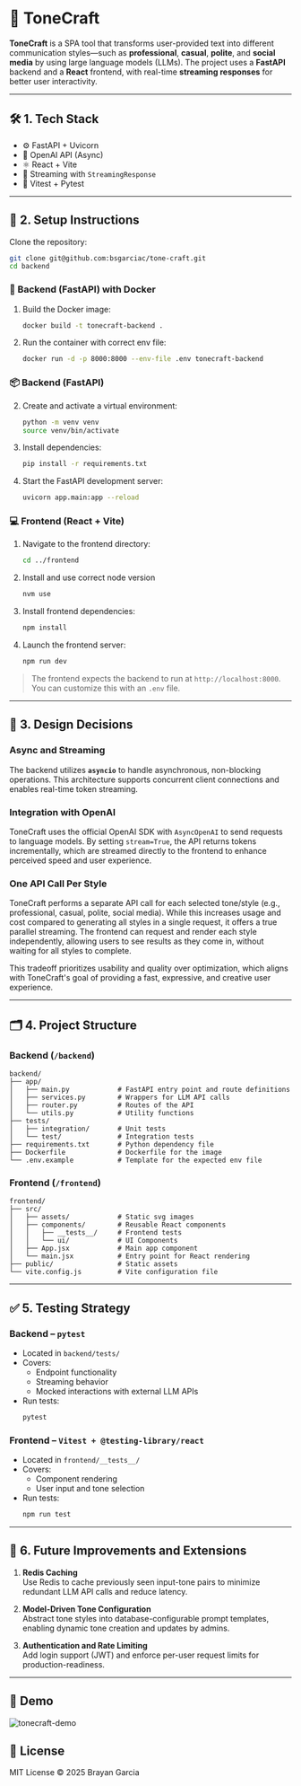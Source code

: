 # 📝 ToneCraft

**ToneCraft** is a SPA tool that transforms user-provided text into different communication styles—such as **professional**, **casual**, **polite**, and **social media** by using  large language models (LLMs). The project uses a **FastAPI** backend and a **React** frontend, with real-time **streaming responses** for better user interactivity.

---
## 🛠️ 1. Tech Stack

- ⚙️ FastAPI + Uvicorn
- 🧠 OpenAI API (Async)
- ⚛️ React + Vite
- 💬 Streaming with `StreamingResponse`
- 🧪 Vitest + Pytest

---

## 🚀 2. Setup Instructions

Clone the repository:
   ```bash
   git clone git@github.com:bsgarciac/tone-craft.git
   cd backend
   ```

### 🐳 Backend (FastAPI) with Docker

1. Build the Docker image:
   ```bash
   docker build -t tonecraft-backend .
   ```

2. Run the container with correct env file:
   ```bash
   docker run -d -p 8000:8000 --env-file .env tonecraft-backend
   ```
 

### 📦 Backend (FastAPI)



2. Create and activate a virtual environment:
   ```bash
   python -m venv venv
   source venv/bin/activate 
   ```

3. Install dependencies:
   ```bash
   pip install -r requirements.txt
   ```

4. Start the FastAPI development server:
   ```bash
   uvicorn app.main:app --reload
   ```

### 💻 Frontend (React + Vite)

1. Navigate to the frontend directory:
   ```bash
   cd ../frontend
   ```

2. Install and use correct node version
   ```bash
   nvm use
   ```
2. Install frontend dependencies:
   ```bash
   npm install
   ```

3. Launch the frontend server:
   ```bash
   npm run dev
   ```

> The frontend expects the backend to run at `http://localhost:8000`. You can customize this with an `.env` file.

---

## 🧠 3. Design Decisions

### Async and Streaming
The backend utilizes **`asyncio`** to handle asynchronous, non-blocking operations. This architecture supports concurrent client connections and enables real-time token streaming.

### Integration with OpenAI
ToneCraft uses the official OpenAI SDK with `AsyncOpenAI` to send requests to language models. By setting `stream=True`, the API returns tokens incrementally, which are streamed directly to the frontend to enhance perceived speed and user experience.

### One API Call Per Style
ToneCraft performs a separate API call for each selected tone/style (e.g., professional, casual, polite, social media). While this increases usage and cost compared to generating all styles in a single request, it offers a true parallel streaming. The frontend can request and render each style independently, allowing users to see results as they come in, without waiting for all styles to complete.

This tradeoff prioritizes usability and quality over optimization, which aligns with ToneCraft's goal of providing a fast, expressive, and creative user experience.

---

## 🗂️ 4. Project Structure

### Backend (`/backend`)
```
backend/
├── app/
│   ├── main.py            # FastAPI entry point and route definitions
│   ├── services.py        # Wrappers for LLM API calls
│   ├── router.py          # Routes of the API
│   └── utils.py           # Utility functions
├── tests/                 
│   ├── integration/       # Unit tests
│   └── test/              # Integration tests
├── requirements.txt       # Python dependency file
├── Dockerfile             # Dockerfile for the image
└── .env.example           # Template for the expected env file
```

### Frontend (`/frontend`)
```
frontend/
├── src/                   
│   ├── assets/            # Static svg images
│   ├── components/        # Reusable React components
│   │   ├── __tests__/     # Frontend tests
│   │   └── ui/            # UI Components
│   ├── App.jsx            # Main app component
│   └── main.jsx           # Entry point for React rendering
├── public/                # Static assets
└── vite.config.js         # Vite configuration file
```

---

## ✅ 5. Testing Strategy

### Backend – `pytest`
- Located in `backend/tests/`
- Covers:
  - Endpoint functionality
  - Streaming behavior
  - Mocked interactions with external LLM APIs
- Run tests:
  ```bash
  pytest
  ```

### Frontend – `Vitest + @testing-library/react`
- Located in `frontend/__tests__/`
- Covers:
  - Component rendering
  - User input and tone selection
- Run tests:
  ```bash
  npm run test
  ```

---

## 🔮 6. Future Improvements and Extensions

1. **Redis Caching**  
   Use Redis to cache previously seen input-tone pairs to minimize redundant LLM API calls and reduce latency.

2. **Model-Driven Tone Configuration**  
   Abstract tone styles into database-configurable prompt templates, enabling dynamic tone creation and updates by admins.

3. **Authentication and Rate Limiting**  
   Add login support (JWT) and enforce per-user request limits for production-readiness.

---

## 🎥 Demo
![tonecraft-demo](docs/tonecraft-screenshot.png)

## 🧾 License

MIT License © 2025 Brayan Garcia
